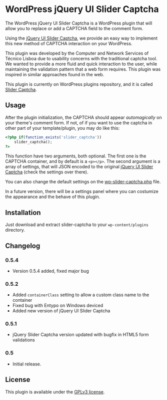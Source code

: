 WordPress jQuery UI Slider Captcha
===========================

The WordPress jQuery UI Slider Captcha is a WordPress plugin that will allow you to replace or add a CAPTCHA field to the comment form.

Using the [jQuery UI Slider Captcha](https://github.com/tecnicolisboa/jquery-ui-slider-captcha "jQuery UI Slider Captcha"), we provide an easy way to implement this new method of CAPTCHA interaction on your WordPress.

This plugin was developed by the Computer and Network Services of Técnico Lisboa due to usability concerns with the traditional captcha tool. We wanted to provide a more fluid and quick interaction to the user, while maintaining the validation pattern that a web form requires. This plugin was inspired in similar approaches found in the web.

This plugin is currently on WordPress plugins repository, and it is called [Slider Captcha](http://wordpress.org/plugins/slider-captcha/).

## Usage

After the plugin initialization, the CAPTCHA should appear *automagically* on your theme's comment form. If not, of if you want to use the captcha in other part of your template/plugin, you may do like this:

```php
<?php if(function_exists('slider_captcha'))
	slider_captcha();
?>
```

This function have two arguments, both optional. The first one is the CAPTCHA container, and by default is a `<p></p>`. The second argument is a array of settings, that will JSON encoded to the original [jQuery UI Slider Captcha](https://github.com/tecnicolisboa/jquery-ui-slider-captcha "jQuery UI Slider Captcha") (check the settings over there).

You can also change the default settings on the [wp-slider-captcha.php](wp-slider-captcha.php) file.

In a future version, there will be a settings panel where you can costumize the appearance and the behave of this plugin.

## Installation

Just download and extract slider-captcha to your `wp-content/plugins` directory.

## Changelog

### 0.5.4
 - Version 0.5.4 added, fixed major bug
 
###  0.5.2
 - Added `containerClass` setting to allow a custom class name to the container
 - Fixed bug with Entypo on Windows deviced
 - Added new version of jQuery UI Slider Captcha

### 0.5.1
* jQuery Slider Captcha version updated with bugfix in HTML5 form validations

### 0.5
 - Initial release.

## License

This plugin is available under the [GPLv3 license](https://www.gnu.org/copyleft/gpl.html).
